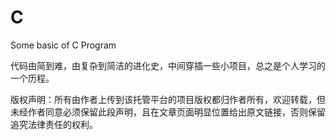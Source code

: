 # C
Some basic of C Program

代码由简到难，由复杂到简洁的进化史，中间穿插一些小项目，总之是个人学习的一个历程。

版权声明：所有由作者上传到该托管平台的项目版权都归作者所有，欢迎转载，但未经作者同意必须保留此段声明，且在文章页面明显位置给出原文链接，否则保留追究法律责任的权利。
